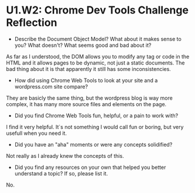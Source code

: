 # U1.W2: Chrome Dev Tools Challenge Reflection

* Describe the Document Object Model? What about it makes sense to you? What doesn't? What seems good and bad about it?

As far as I understood, the DOM allows you to modify any tag or code in the HTML and it allows pages to be dynamic, not just a static documents. The bad thing about it is that apparently it still has some inconsistencies.


* How did using Chrome Web Tools to look at your site and a wordpress.com site compare?

They are basicly the same thing, but the wordpress blog is way more complex, it has many more source files and elements on the page.


* Did you find Chrome Web Tools fun, helpful, or a pain to work with?

I find it very helpful. It`s not something I would call fun or boring, but very usefull when you need it.


* Did you have an "aha" moments or were any concepts solidified?

Not really as I already knew the concepts of this.


* Did you find any resources on your own that helped you better understand a topic? If so, please list it.

No.
